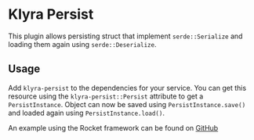 # Klyra Persist

This plugin allows persisting struct that implement `serde::Serialize` and loading them again using `serde::Deserialize`.

## Usage

Add `klyra-persist` to the dependencies for your service. You can get this resource using the `klyra-persist::Persist` attribute to get a `PersistInstance`. Object can now be saved using `PersistInstance.save()` and loaded again using `PersistInstance.load()`.

An example using the Rocket framework can be found on [GitHub](https://github.com/klyra-hq/klyra-examples/tree/main/rocket/persist)
